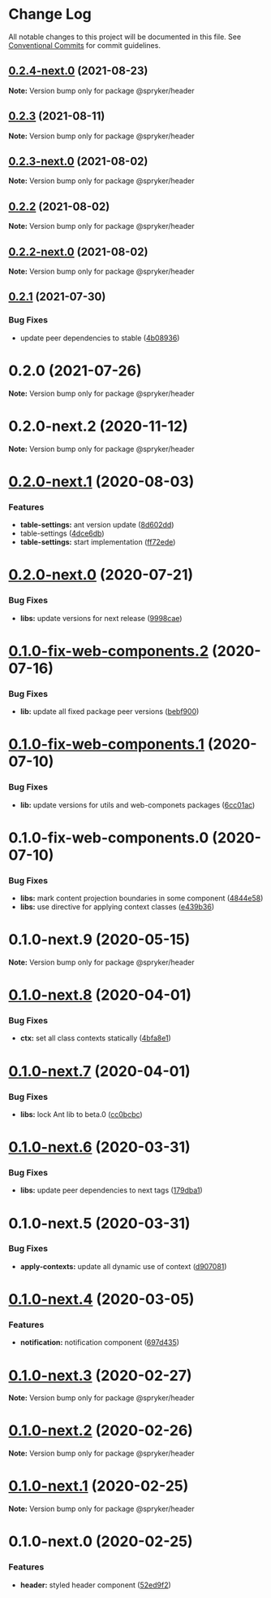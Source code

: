 # Change Log

All notable changes to this project will be documented in this file.
See [Conventional Commits](https://conventionalcommits.org) for commit guidelines.

## [0.2.4-next.0](https://github.com/spryker/ui-components/compare/@spryker/header@0.2.3...@spryker/header@0.2.4-next.0) (2021-08-23)

**Note:** Version bump only for package @spryker/header





## [0.2.3](https://github.com/spryker/ui-components/compare/@spryker/header@0.2.3-next.0...@spryker/header@0.2.3) (2021-08-11)

**Note:** Version bump only for package @spryker/header





## [0.2.3-next.0](https://github.com/spryker/ui-components/compare/@spryker/header@0.2.2...@spryker/header@0.2.3-next.0) (2021-08-02)

**Note:** Version bump only for package @spryker/header





## [0.2.2](https://github.com/spryker/ui-components/compare/@spryker/header@0.2.2-next.0...@spryker/header@0.2.2) (2021-08-02)

**Note:** Version bump only for package @spryker/header





## [0.2.2-next.0](https://github.com/spryker/ui-components/compare/@spryker/header@0.2.1...@spryker/header@0.2.2-next.0) (2021-08-02)

**Note:** Version bump only for package @spryker/header





## [0.2.1](https://github.com/spryker/ui-components/compare/@spryker/header@0.2.0...@spryker/header@0.2.1) (2021-07-30)


### Bug Fixes

* update peer dependencies to stable ([4b08936](https://github.com/spryker/ui-components/commit/4b0893691360cf4bd66935aed24873266c98c4e4))





# 0.2.0 (2021-07-26)

**Note:** Version bump only for package @spryker/header





# 0.2.0-next.2 (2020-11-12)

**Note:** Version bump only for package @spryker/header





# [0.2.0-next.1](https://github.com/spryker/ui-components/compare/@spryker/header@0.2.0-next.0...@spryker/header@0.2.0-next.1) (2020-08-03)


### Features

* **table-settings:** ant version update ([8d602dd](https://github.com/spryker/ui-components/commit/8d602dd90d90ea6e1be316bf12511a0b636b6864))
* table-settings ([4dce6db](https://github.com/spryker/ui-components/commit/4dce6dbfc046ad6fa72e072222868183b217390c))
* **table-settings:** start implementation ([ff72ede](https://github.com/spryker/ui-components/commit/ff72edefb0b79c9573ba3d8daaffb51a9b431cb5))





# [0.2.0-next.0](https://github.com/spryker/ui-components/compare/@spryker/header@0.2.0-fix-web-components.0...@spryker/header@0.2.0-next.0) (2020-07-21)


### Bug Fixes

* **libs:** update versions for next release ([9998cae](https://github.com/spryker/ui-components/commit/9998cae9b2ab631607c0d33fa546363313bfd6aa))





# [0.1.0-fix-web-components.2](https://github.com/spryker/ui-components/compare/@spryker/header@0.1.0-fix-web-components.1...@spryker/header@0.1.0-fix-web-components.2) (2020-07-16)


### Bug Fixes

* **lib:** update all fixed package peer versions ([bebf900](https://github.com/spryker/ui-components/commit/bebf900c4867617f4dd0032a554037827ecdbda6))





# [0.1.0-fix-web-components.1](https://github.com/spryker/ui-components/compare/@spryker/header@0.1.0-fix-web-components.0...@spryker/header@0.1.0-fix-web-components.1) (2020-07-10)


### Bug Fixes

* **lib:** update versions for utils and web-componets packages ([6cc01ac](https://github.com/spryker/ui-components/commit/6cc01acfa6ceacb89fd0f61b954ab122a10cac69))





# 0.1.0-fix-web-components.0 (2020-07-10)


### Bug Fixes

* **libs:** mark content projection boundaries in some component ([4844e58](https://github.com/spryker/ui-components/commit/4844e58776f0c2e5a7ea956276ae610155a4250d))
* **libs:** use directive for applying context classes ([e439b36](https://github.com/spryker/ui-components/commit/e439b36b578a5c83024e9625bf93284fe9e9cd8f))





# 0.1.0-next.9 (2020-05-15)

**Note:** Version bump only for package @spryker/header





# [0.1.0-next.8](https://github.com/spryker/ui-components/compare/@spryker/header@0.1.0-next.7...@spryker/header@0.1.0-next.8) (2020-04-01)


### Bug Fixes

* **ctx:** set all class contexts statically ([4bfa8e1](https://github.com/spryker/ui-components/commit/4bfa8e1ab31a9ffaf74989d1f098f3d4229ec5eb))





# [0.1.0-next.7](https://github.com/spryker/ui-components/compare/@spryker/header@0.1.0-next.6...@spryker/header@0.1.0-next.7) (2020-04-01)


### Bug Fixes

* **libs:** lock Ant lib to beta.0 ([cc0bcbc](https://github.com/spryker/ui-components/commit/cc0bcbc133e8322cdd23cd7ac60acd398386a3e3))





# [0.1.0-next.6](https://github.com/spryker/ui-components/compare/@spryker/header@0.1.0-next.5...@spryker/header@0.1.0-next.6) (2020-03-31)


### Bug Fixes

* **libs:** update peer dependencies to next tags ([179dba1](https://github.com/spryker/ui-components/commit/179dba1ab72ac5229bdefbab5cca0747b9d1d004))





# 0.1.0-next.5 (2020-03-31)


### Bug Fixes

* **apply-contexts:** update all dynamic use of context ([d907081](https://github.com/spryker/ui-components/commit/d90708195bc6730ffaa2f8b740a7d01c01a31407))





# [0.1.0-next.4](https://github.com/spryker/ui-components/compare/@spryker/header@0.1.0-next.3...@spryker/header@0.1.0-next.4) (2020-03-05)


### Features

* **notification:** notification component ([697d435](https://github.com/spryker/ui-components/commit/697d4351bf15a4e2e997f2344d83504d863eddd7))





# [0.1.0-next.3](https://github.com/spryker/ui-components/compare/@spryker/header@0.1.0-next.2...@spryker/header@0.1.0-next.3) (2020-02-27)

**Note:** Version bump only for package @spryker/header





# [0.1.0-next.2](https://github.com/spryker/ui-components/compare/@spryker/header@0.1.0-next.1...@spryker/header@0.1.0-next.2) (2020-02-26)

**Note:** Version bump only for package @spryker/header





# [0.1.0-next.1](https://github.com/spryker/ui-components/compare/@spryker/header@0.1.0-next.0...@spryker/header@0.1.0-next.1) (2020-02-25)

**Note:** Version bump only for package @spryker/header





# 0.1.0-next.0 (2020-02-25)


### Features

* **header:** styled header component ([52ed9f2](https://github.com/spryker/ui-components/commit/52ed9f2c0a1d700b62cbf2aef0b175fa38d9cc43))
